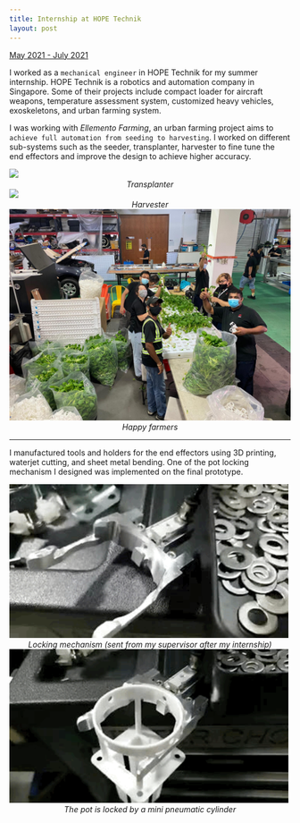 ```yaml
---
title: Internship at HOPE Technik
layout: post
---
```

<div style="text-align: left"><u>May 2021 - July 2021</u></div>

I worked as a `mechanical engineer` in HOPE Technik for my summer internship. HOPE Technik is a robotics and automation company in Singapore. Some of their projects include compact loader for aircraft weapons, temperature assessment system, customized heavy vehicles, exoskeletons, and urban farming system.

I was working with <em>Ellemento Farming</em>, an urban farming project aims to `achieve full automation from seeding to harvesting`. I worked on different sub-systems such as the seeder, transplanter, harvester to fine tune the end effectors and improve the design to achieve higher accuracy. 

<img src="/assets/images/hope_transplant.gif" width="300"/>
<div style="text-align: center"><em>Transplanter</em></div>

<img src="/assets/images/hope_cut.gif" width="600"/>
<div style="text-align: center"><em>Harvester</em></div>

<img src="/assets/images/hope_farmer.jpg" width="600"/>
<div style="text-align: center"><em>Happy farmers</em></div>

---

I manufactured tools and holders for the end effectors using 3D printing, waterjet cutting, and sheet metal bending. One of the pot locking mechanism I designed was implemented on the final prototype.

<img src="/assets/images/hope_demo.gif" width="500"/>
<div style="text-align: center"><em>Locking mechanism (sent from my supervisor after my internship)</em></div>
<img src="/assets/images/hope_pot.gif" width="500"/>
<div style="text-align: center"><em>The pot is locked by a mini pneumatic cylinder</em></div>
